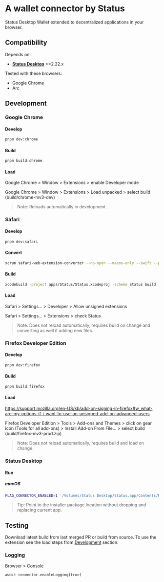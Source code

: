 # A wallet connector by Status

Status Desktop Wallet extended to decentralized applications in your browser.

## Compatibility

Depends on:

- **[Status Desktop](https://github.com/status-im/status-desktop/releases)** >=2.32.x

Tested with these browsers:

- Google Chrome
- Arc

## Development

### Google Chrome

#### Develop

```bash
pnpm dev:chrome
```

#### Build

```bash
pnpm build:chrome
```

#### Load

Google Chrome > Window > Extensions > enable Developer mode

Google Chrome > Window > Extensions > Load unpacked > select build (build/chrome-mv3-dev)

> Note: Reloads automatically in development.

### Safari

#### Develop

```bash
pnpm dev:safari
```

#### Convert

```bash
xcrun safari-web-extension-converter --no-open --macos-only --swift --project-location ./apps --app-name Status --bundle-identifier im.Status.Status ./build/safari-mv3-dev/
```

#### Build

```bash
xcodebuild -project apps/Status/Status.xcodeproj -scheme Status build
```

#### Load

Safari > Settings... > Developer > Allow unsigned extensions

Safari > Settings... > Extensions > check Status

> Note: Does not reload automatically, requires build on change and converting as well if adding new files.

### Firefox Developer Edition

#### Develop

```bash
pnpm dev:firefox
```

#### Build

```bash
pnpm build:firefox
```

#### Load

https://support.mozilla.org/en-US/kb/add-on-signing-in-firefox#w_what-are-my-options-if-i-want-to-use-an-unsigned-add-on-advanced-users

Firefox Developer Edition > Tools > Add-ons and Themes > click on gear icon (Tools for all add-ons) > Install Add-on From File... > select build (build/firefox-mv3-prod.zip)

> Note: Does not reload automatically, requires build and load on change.

### Status Desktop

#### Run

##### macOS

```bash
FLAG_CONNECTOR_ENABLED=1 '/Volumes/Status Desktop/Status.app/Contents/MacOS/nim_status_client'
```

> Tip: Point to the installer package location without dropping and replacing current app.

## Testing

Download latest build from last merged PR or build from source. To use the extension see the load steps from [Development](#development) section.

### Logging

Browser > Console

```
await connector.enableLogging(true)
```
